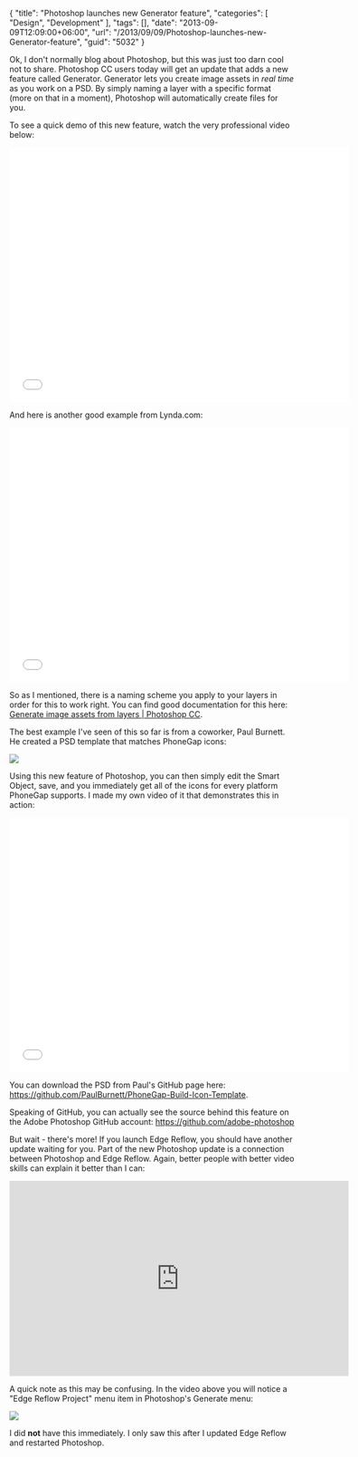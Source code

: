 {
	"title": "Photoshop launches new Generator feature",
	"categories": [
		"Design",
		"Development"
	],
	"tags": [],
	"date": "2013-09-09T12:09:00+06:00",
	"url": "/2013/09/09/Photoshop-launches-new-Generator-feature",
	"guid": "5032"
}

<p>
Ok, I don't normally blog about Photoshop, but this was just too darn cool not to share. Photoshop CC users today will get an update that adds a new feature called Generator. Generator lets you create image assets in <i>real time</i> as you work on a PSD. By simply naming a layer with a specific format (more on that in a moment), Photoshop will automatically create files for you.
</p>
<!--more-->
<p>
To see a quick demo of this new feature, watch the very professional video below:
</p>

<iframe width="600" height="450" src="//www.youtube.com/embed/OqIu9hcX8NA" frameborder="0" allowfullscreen></iframe>

<p>
And here is another good example from Lynda.com:
</p>

<iframe width="600" height="450" src="//www.youtube.com/embed/6TRz-gNdQFg" frameborder="0" allowfullscreen></iframe>

<p>
So as I mentioned, there is a naming scheme you apply to your layers in order for this to work right. You can find good documentation for this here: <a href="http://helpx.adobe.com/photoshop/using/generate-assets-layers.html">Generate image assets from layers | Photoshop CC</a>. 
</p>

<p>
The best example I've seen of this so far is from a coworker, Paul Burnett. He created a PSD template that matches PhoneGap icons:
</p>

<p>
<img src="http://www.raymondcamden.com/images/PhoneGap-Icon-Generator.jpg" />
</p>

<p>
Using this new feature of Photoshop, you can then simply edit the Smart Object, save, and you immediately get all of the icons for every platform PhoneGap supports. I made my own video of it that demonstrates this in action:
</p>

<iframe width="600" height="450" src="//www.youtube.com/embed/SRPm4ieyisM?rel=0" frameborder="0" allowfullscreen></iframe>

<p>
You can download the PSD from Paul's GitHub page here: <a href="https://github.com/PaulBurnett/PhoneGap-Build-Icon-Template">https://github.com/PaulBurnett/PhoneGap-Build-Icon-Template</a>.
</p>

<p>
Speaking of GitHub, you can actually see the source behind this feature on the Adobe Photoshop GitHub account: <a href="https://github.com/adobe-photoshop">https://github.com/adobe-photoshop</a>
</p>

<p>
But wait - there's more! If you launch Edge Reflow, you should have another update waiting for you. Part of the new Photoshop update is a connection between Photoshop and Edge Reflow. Again, better people with better video skills can explain it better than I can:
</p>

<iframe title="AdobeTV Video Player" width="600" height="345" src="http://tv.adobe.com/embed/1063/20317/" frameborder="0" allowfullscreen scrolling="no"></iframe>

<p>
A quick note as this may be confusing. In the video above you will notice a "Edge Reflow Project" menu item in Photoshop's Generate menu:
</p>

<p>
<img src="http://www.raymondcamden.com/images/Screen Shot 2013-09-09 at 11.12.43 AM.png" />
</p>

<p>
I did <strong>not</strong> have this immediately. I only saw this after I updated Edge Reflow and restarted Photoshop.
</p>
